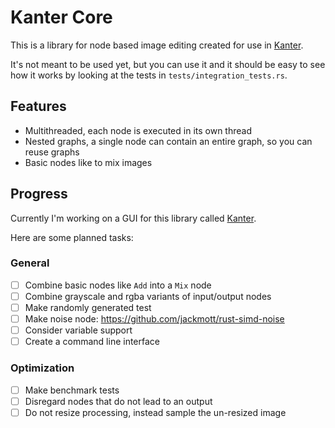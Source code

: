 # Kanter Core
This is a library for node based image editing created for use in [Kanter](https://github.com/lukors/kanter).

It's not meant to be used yet, but you can use it and it should be easy to see how it works by looking at the tests in `tests/integration_tests.rs`.

## Features
- Multithreaded, each node is executed in its own thread
- Nested graphs, a single node can contain an entire graph, so you can reuse graphs
- Basic nodes like to mix images

## Progress
Currently I'm working on a GUI for this library called [Kanter](https://github.com/lukors/kanter).

Here are some planned tasks:

### General
- [ ] Combine basic nodes like `Add` into a `Mix` node
- [ ] Combine grayscale and rgba variants of input/output nodes
- [ ] Make randomly generated test
- [ ] Make noise node: https://github.com/jackmott/rust-simd-noise
- [ ] Consider variable support
- [ ] Create a command line interface

### Optimization
- [ ] Make benchmark tests
- [ ] Disregard nodes that do not lead to an output
- [ ] Do not resize processing, instead sample the un-resized image

